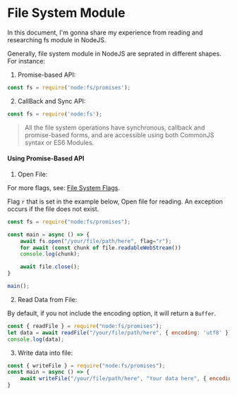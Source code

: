 # File System Module

In this document, I'm gonna share my experience from reading and researching fs module in NodeJS.

Generally, file system module in NodeJS are seprated in different shapes. For instance:

1. Promise-based API:

```js
const fs = require('node:fs/promises');
```

2. CallBack and Sync API:

```js
const fs = require('node:fs');
```

> All the file system operations have synchronous, callback and promise-based forms, and are accessible using both CommonJS syntax or ES6 Modules.

#### Using Promise-Based API

1. Open File:

For more flags, see: [File System Flags](https://nodejs.org/api/fs.html#file-system-flags).

Flag `r` that is set in the example below, Open file for reading. An exception occurs if the file does not exist.

```js
const fs = require("node:fs/promises");

const main = async () => {
    await fs.open("/your/file/path/here", flag="r"); 
    for await (const chunk of file.readableWebStream())
    console.log(chunk);

    await file.close();
}

main();
```

2. Read Data from File:

By default, if you not include the encoding option, it will return a `Buffer`.

```js
const { readFile } = require("node:fs/promises");
let data = await readFile("/your/file/path/here", { encoding: 'utf8' });
console.log(data);
```

3. Write data into file:


```js
const { writeFile } = require("node:fs/promises");
const main = async () => {
    await writeFile("/your/file/path/here", "Your data here", { encoding: "utf8" });
}
```
